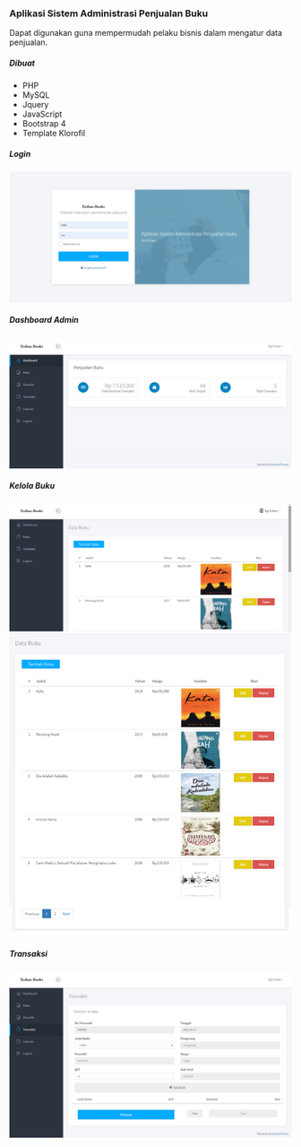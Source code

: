 <h3>Aplikasi Sistem Administrasi Penjualan Buku</h3>
<p>Dapat digunakan guna mempermudah pelaku bisnis dalam mengatur data penjualan.</p>

<h5>Dibuat</h5>
<ul>
    <li>PHP</li>
    <li>MySQL</li>
    <li>Jquery</li>
    <li>JavaScript</li>
    <li>Bootstrap 4</li>
    <li>Template Klorofil</li>
</ul>

<h5>Login</h5>
<img src="assets/ss/login.png">

<h5>Dashboard Admin</h5>
<img src="assets/ss/dashboard.png">

<h5>Kelola Buku</h5>
<img src="assets/ss/data-buku.png">
<img src="assets/ss/data-buku-1.png">

<h5>Transaksi</h5>
<img src="assets/ss/transaksi.png">
